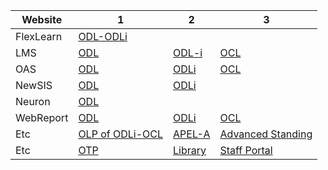

| Website      |  1 |  2 |  3 |
| ----------- | ----------- | ----------- | ----------- |
| FlexLearn   | [ODL-ODLi](https://flexlearn.wou.edu.my/) |  |  |
| LMS   | [ODL](http://lms.wou.edu.my/) | [ODL-i](http://lms-i.wou.edu.my/)  | [OCL](https://lms-oncampus.wou.edu.my) |
| OAS   | [ODL](https://assignment.wou.edu.my/) | [ODLi](https://oas-i.wou.edu.my/) | [OCL](https://oas-oncampus.wou.edu.my) |
| NewSIS   | [ODL](http://newsis.wou.edu.my/) | [ODLi](https://exam-i.wou.edu.my/) |  |
| Neuron   | [ODL](https://neuron.wou.edu.my/) |  |  |
| WebReport   | [ODL](https://woureport.wou.edu.my/) | [ODLi](https://woureport-i.wou.edu.my/reports/) | [OCL](https://woureport-oncampus.wou.edu.my/) |
| Etc   | [OLP of ODLi-OCL](https://olp-oncampus.wou.edu.my/) | [APEL-A](https://apel.wou.edu.my) | [Advanced Standing](https://asat.wou.edu.my) |
| Etc  | [OTP](https://assignment.wou.edu.my/otp/onlineTutorProjectSupervisorSST.asp)| [Library](https://woulibrary.wou.edu.my/) | [Staff Portal](https://staffportal.wou.edu.my/)  |
